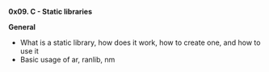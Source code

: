 **0x09. C - Static libraries**

**General**
- What is a static library, how does it work, how to create one, and how to use it
- Basic usage of ar, ranlib, nm